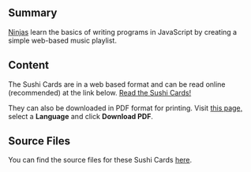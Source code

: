 ## Summary

 [Ninjas](Ninjas.md) learn the basics of writing
programs in JavaScript by creating a simple web-based music playlist.


## Content

The Sushi Cards are in a web based format and can be read online
(recommended) at the link below. [Read the Sushi Cards\! ](https://coderdojo.gitbooks.io/beginner-javascript-sushi/content/)

They can also be downloaded in PDF format for printing. Visit [this
page,](https://www.gitbook.com/book/coderdojo/beginner-javascript-sushi/details)
select a <b>Language</b> and click <b>Download PDF</b>.

## Source Files

You can find the source files for these Sushi Cards
[here](https://github.com/CoderDojo-Content/Beginner-JavaScript).
